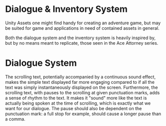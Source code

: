 # Dialogue & Inventory System
Unity Assets one might find handy for creating an adventure game, but may be suited for game and applications in need of contained assets in general.

Both the dialogue system and the inventory system is heavily inspired by, but by no means meant to replicate, those seen in the Ace Attorney series.

# Dialogue System
The scrolling text, potentially accompanied by a continuous sound effect, makes the simple text displayed far more engaging compared to if all the text was simply instantaneously displayed on the screen. Furthermore, the scrolling text, with pauses to the scrolling at given punctuation marks, adds a sense of rhythm to the text. It makes it "sound" more like the text is actually being spoken at the time of scrolling, which is exactly what we want for our dialogue. The pause should also be dependent on the punctuation mark: a full stop for example, should cause a longer pause than a comma.

